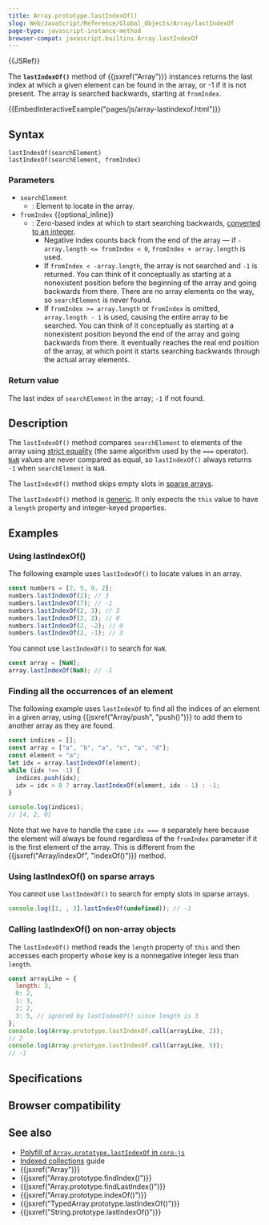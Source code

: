 ```yaml
---
title: Array.prototype.lastIndexOf()
slug: Web/JavaScript/Reference/Global_Objects/Array/lastIndexOf
page-type: javascript-instance-method
browser-compat: javascript.builtins.Array.lastIndexOf
---
```


{{JSRef}}

The **`lastIndexOf()`** method of {{jsxref("Array")}} instances returns the last index at which
a given element can be found in the array, or -1 if it is not present. The array is
searched backwards, starting at `fromIndex`.

{{EmbedInteractiveExample("pages/js/array-lastindexof.html")}}

## Syntax

```js-nolint
lastIndexOf(searchElement)
lastIndexOf(searchElement, fromIndex)
```

### Parameters

- `searchElement`
  - : Element to locate in the array.
- `fromIndex` {{optional_inline}}
  - : Zero-based index at which to start searching backwards, [converted to an integer](/Web/JavaScript/Reference/Global_Objects/Number#integer_conversion).
    - Negative index counts back from the end of the array — if `-array.length <= fromIndex < 0`, `fromIndex + array.length` is used.
    - If `fromIndex < -array.length`, the array is not searched and `-1` is returned. You can think of it conceptually as starting at a nonexistent position before the beginning of the array and going backwards from there. There are no array elements on the way, so `searchElement` is never found.
    - If `fromIndex >= array.length` or `fromIndex` is omitted, `array.length - 1` is used, causing the entire array to be searched. You can think of it conceptually as starting at a nonexistent position beyond the end of the array and going backwards from there. It eventually reaches the real end position of the array, at which point it starts searching backwards through the actual array elements.

### Return value

The last index of `searchElement` in the array; `-1` if not found.

## Description

The `lastIndexOf()` method compares `searchElement` to elements of the array using [strict equality](/Web/JavaScript/Reference/Operators/Strict_equality) (the same algorithm used by the `===` operator). [`NaN`](/Web/JavaScript/Reference/Global_Objects/NaN) values are never compared as equal, so `lastIndexOf()` always returns `-1` when `searchElement` is `NaN`.

The `lastIndexOf()` method skips empty slots in [sparse arrays](/Web/JavaScript/Guide/Indexed_collections#sparse_arrays).

The `lastIndexOf()` method is [generic](/Web/JavaScript/Reference/Global_Objects/Array#generic_array_methods). It only expects the `this` value to have a `length` property and integer-keyed properties.

## Examples

### Using lastIndexOf()

The following example uses `lastIndexOf()` to locate values in an array.

```js
const numbers = [2, 5, 9, 2];
numbers.lastIndexOf(2); // 3
numbers.lastIndexOf(7); // -1
numbers.lastIndexOf(2, 3); // 3
numbers.lastIndexOf(2, 2); // 0
numbers.lastIndexOf(2, -2); // 0
numbers.lastIndexOf(2, -1); // 3
```

You cannot use `lastIndexOf()` to search for `NaN`.

```js
const array = [NaN];
array.lastIndexOf(NaN); // -1
```

### Finding all the occurrences of an element

The following example uses `lastIndexOf` to find all the indices of an
element in a given array, using {{jsxref("Array/push", "push()")}} to add them
to another array as they are found.

```js
const indices = [];
const array = ["a", "b", "a", "c", "a", "d"];
const element = "a";
let idx = array.lastIndexOf(element);
while (idx !== -1) {
  indices.push(idx);
  idx = idx > 0 ? array.lastIndexOf(element, idx - 1) : -1;
}

console.log(indices);
// [4, 2, 0]
```

Note that we have to handle the case `idx === 0` separately here because the
element will always be found regardless of the `fromIndex` parameter if it is
the first element of the array. This is different from the
{{jsxref("Array/indexOf", "indexOf()")}} method.

### Using lastIndexOf() on sparse arrays

You cannot use `lastIndexOf()` to search for empty slots in sparse arrays.

```js
console.log([1, , 3].lastIndexOf(undefined)); // -1
```

### Calling lastIndexOf() on non-array objects

The `lastIndexOf()` method reads the `length` property of `this` and then accesses each property whose key is a nonnegative integer less than `length`.

```js
const arrayLike = {
  length: 3,
  0: 2,
  1: 3,
  2: 2,
  3: 5, // ignored by lastIndexOf() since length is 3
};
console.log(Array.prototype.lastIndexOf.call(arrayLike, 2));
// 2
console.log(Array.prototype.lastIndexOf.call(arrayLike, 5));
// -1
```

## Specifications



## Browser compatibility



## See also

- [Polyfill of `Array.prototype.lastIndexOf` in `core-js`](https://github.com/zloirock/core-js#ecmascript-array)
- [Indexed collections](/Web/JavaScript/Guide/Indexed_collections) guide
- {{jsxref("Array")}}
- {{jsxref("Array.prototype.findIndex()")}}
- {{jsxref("Array.prototype.findLastIndex()")}}
- {{jsxref("Array.prototype.indexOf()")}}
- {{jsxref("TypedArray.prototype.lastIndexOf()")}}
- {{jsxref("String.prototype.lastIndexOf()")}}
